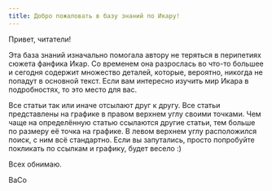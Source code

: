 ```yaml
---
title: Добро пожаловать в базу знаний по Икару!
---
```


Привет, читатели!

Эта база знаний изначально помогала автору не теряться в перипетиях сюжета фанфика Икар. Со временем она разрослась во что-то большее и сегодня содержит множество деталей, которые, вероятно, никогда не попадут в основной текст. Если вам интересно изучить мир Икара в подробностях, то это место для вас.

Все статьи так или иначе отсылают друг к другу. Все статьи представлены на графике в правом верхнем углу своими точками. Чем чаще на определённую статью ссылаются другие статьи, тем больше по размеру её точка на графике. В левом верхнем углу расположился поиск, с ним всё стандартно. Если вы запутались, просто попробуйте покликать по ссылкам и графику, будет весело :)

Всех обнимаю.

BaCo
